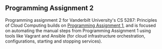 ## Programming Assignment 2
Programming assignment 2 for Vanderbilt University's CS 5287: Principles of Cloud Computing builds on [Programming Assignment 1](../../assignment1/README.md), and is focused on automating the manual steps from Programming Assignment 1 using tools like Vagrant and Ansible (for cloud infrastructure orchestration, configurations, starting and stopping services).